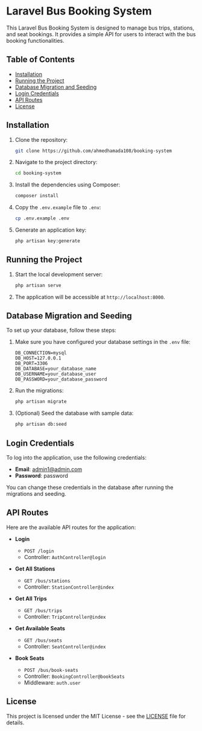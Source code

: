 # Laravel Bus Booking System

This Laravel Bus Booking System is designed to manage bus trips, stations, and seat bookings. It provides a simple API for users to interact with the bus booking functionalities.

## Table of Contents

- [Installation](#installation)
- [Running the Project](#running-the-project)
- [Database Migration and Seeding](#database-migration-and-seeding)
- [Login Credentials](#login-credentials)
- [API Routes](#api-routes)
- [License](#license)

## Installation

1. Clone the repository:

   ```bash
   git clone https://github.com/ahmedhamada108/booking-system
   ```

2. Navigate to the project directory:

   ```bash
   cd booking-system
   ```

3. Install the dependencies using Composer:

   ```bash
   composer install
   ```

4. Copy the `.env.example` file to `.env`:

   ```bash
   cp .env.example .env
   ```

5. Generate an application key:

   ```bash
   php artisan key:generate
   ```

## Running the Project

1. Start the local development server:

   ```bash
   php artisan serve
   ```

2. The application will be accessible at `http://localhost:8000`.

## Database Migration and Seeding

To set up your database, follow these steps:

1. Make sure you have configured your database settings in the `.env` file:

   ```plaintext
   DB_CONNECTION=mysql
   DB_HOST=127.0.0.1
   DB_PORT=3306
   DB_DATABASE=your_database_name
   DB_USERNAME=your_database_user
   DB_PASSWORD=your_database_password
   ```

2. Run the migrations:

   ```bash
   php artisan migrate
   ```

3. (Optional) Seed the database with sample data:

   ```bash
   php artisan db:seed
   ```

## Login Credentials

To log into the application, use the following credentials:

- **Email**: admin1@admin.com
- **Password**: password

You can change these credentials in the database after running the migrations and seeding.

## API Routes

Here are the available API routes for the application:

- **Login**
  - `POST /login`
  - Controller: `AuthController@login`

- **Get All Stations**
  - `GET /bus/stations`
  - Controller: `StationController@index`

- **Get All Trips**
  - `GET /bus/trips`
  - Controller: `TripController@index`

- **Get Available Seats**
  - `GET /bus/seats`
  - Controller: `SeatController@index`

- **Book Seats**
  - `POST /bus/book-seats`
  - Controller: `BookingController@bookSeats`
  - Middleware: `auth.user`

## License

This project is licensed under the MIT License - see the [LICENSE](LICENSE) file for details.
